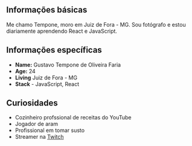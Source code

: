 ## Informações básicas

Me chamo Tempone, moro em Juiz de Fora - MG. Sou fotógrafo e estou diariamente aprendendo React e JavaScript.

## Informações específicas

* **Name:** Gustavo Tempone de Oliveira Faria
* **Age:** 24 
* **Living** Juiz de Fora - MG
* **Stack** - JavaScript, React

## Curiosidades 

* Cozinheiro profssional de receitas do YouTube
* Jogador de aram
* Profissional em tomar susto
* Streamer na [Twitch](https://www.twitch.tv/temppone)

